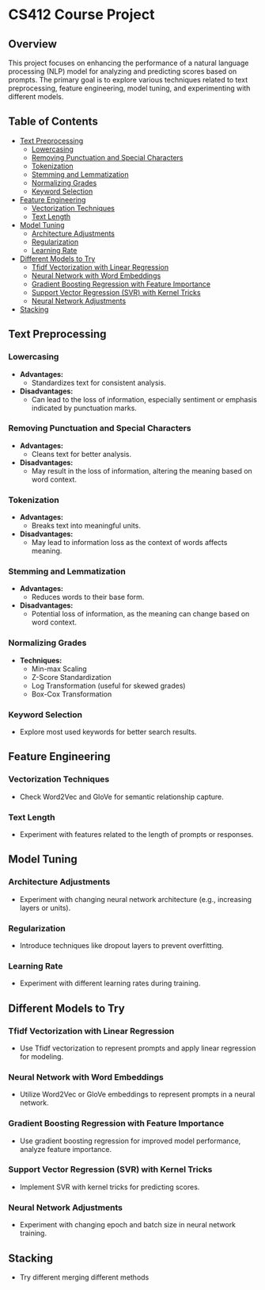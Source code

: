 # CS412 Course Project

## Overview

This project focuses on enhancing the performance of a natural language processing (NLP) model for analyzing and predicting scores based on prompts. The primary goal is to explore various techniques related to text preprocessing, feature engineering, model tuning, and experimenting with different models.

## Table of Contents
- [Text Preprocessing](#text-preprocessing)
  - [Lowercasing](#lowercasing)
  - [Removing Punctuation and Special Characters](#removing-punctuation-and-special-characters)
  - [Tokenization](#tokenization)
  - [Stemming and Lemmatization](#stemming-and-lemmatization)
  - [Normalizing Grades](#normalizing-grades)
  - [Keyword Selection](#keyword-selection)
- [Feature Engineering](#feature-engineering)
  - [Vectorization Techniques](#vectorization-techniques)
  - [Text Length](#text-length)
- [Model Tuning](#model-tuning)
  - [Architecture Adjustments](#architecture-adjustments)
  - [Regularization](#regularization)
  - [Learning Rate](#learning-rate)
- [Different Models to Try](#different-models-to-try)
  - [Tfidf Vectorization with Linear Regression](#tfidf-vectorization-with-linear-regression)
  - [Neural Network with Word Embeddings](#neural-network-with-word-embeddings)
  - [Gradient Boosting Regression with Feature Importance](#gradient-boosting-regression-with-feature-importance)
  - [Support Vector Regression (SVR) with Kernel Tricks](#support-vector-regression-svr-with-kernel-tricks)
  - [Neural Network Adjustments](#neural-network-adjustments)
- [Stacking](#stacking)
## Text Preprocessing

### Lowercasing
- **Advantages:**
  - Standardizes text for consistent analysis.
- **Disadvantages:**
  - Can lead to the loss of information, especially sentiment or emphasis indicated by punctuation marks.

### Removing Punctuation and Special Characters
- **Advantages:**
  - Cleans text for better analysis.
- **Disadvantages:**
  - May result in the loss of information, altering the meaning based on word context.

### Tokenization
- **Advantages:**
  - Breaks text into meaningful units.
- **Disadvantages:**
  - May lead to information loss as the context of words affects meaning.

### Stemming and Lemmatization
- **Advantages:**
  - Reduces words to their base form.
- **Disadvantages:**
  - Potential loss of information, as the meaning can change based on word context.

### Normalizing Grades
- **Techniques:**
  - Min-max Scaling
  - Z-Score Standardization
  - Log Transformation (useful for skewed grades)
  - Box-Cox Transformation

### Keyword Selection
- Explore most used keywords for better search results.

## Feature Engineering

### Vectorization Techniques
- Check Word2Vec and GloVe for semantic relationship capture.

### Text Length
- Experiment with features related to the length of prompts or responses.

## Model Tuning

### Architecture Adjustments
- Experiment with changing neural network architecture (e.g., increasing layers or units).

### Regularization
- Introduce techniques like dropout layers to prevent overfitting.

### Learning Rate
- Experiment with different learning rates during training.

## Different Models to Try

### Tfidf Vectorization with Linear Regression
- Use Tfidf vectorization to represent prompts and apply linear regression for modeling.

### Neural Network with Word Embeddings
- Utilize Word2Vec or GloVe embeddings to represent prompts in a neural network.

### Gradient Boosting Regression with Feature Importance
- Use gradient boosting regression for improved model performance, analyze feature importance.

### Support Vector Regression (SVR) with Kernel Tricks
- Implement SVR with kernel tricks for predicting scores.

### Neural Network Adjustments
- Experiment with changing epoch and batch size in neural network training.
## Stacking
- Try different merging different methods
